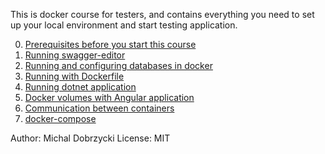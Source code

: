 This is docker course for testers, and contains everything you need to set up your local environment and start testing application.

0. [Prerequisites before you start this course](../master/0_prerequisites/README.md)   
1. [Running swagger-editor](../master/1_running_swagger/README.md)
2. [Running and configuring databases in docker](../master/2_running_mysql_in_docker/readme.md)   
3. [Running with Dockerfile](../master/3_using_dockerfile/readme.md)
4. [Running dotnet application](../master/4_running_dotnet_app/readme.md)
5. [Docker volumes with Angular application](../master/5_running_angular_app/readme.md)
6. [Communication between containers](../master/6_automating_previous_job/README.md)
7. [docker-compose](../master/7_docker-compose/README.md)


Author: Michal Dobrzycki
License: MIT